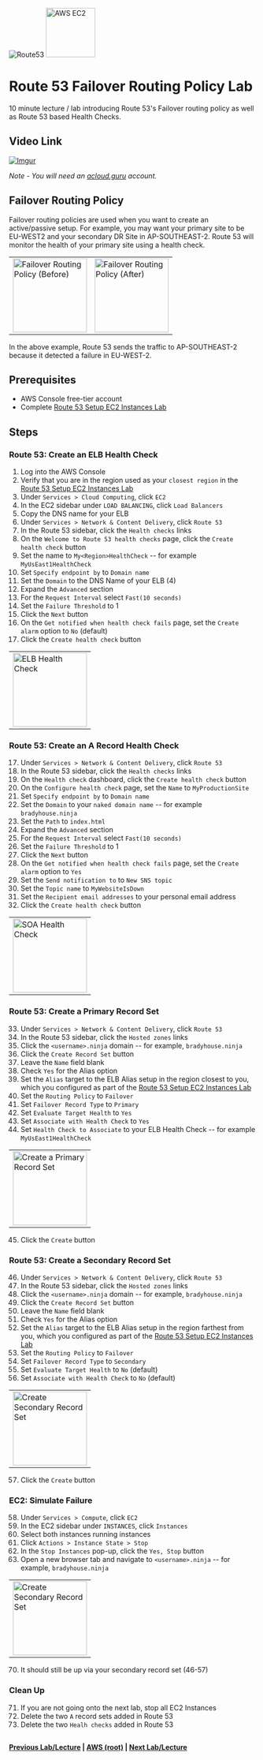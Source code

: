 ![Route53](https://i.imgur.com/vG67Qx0.png) <img src="https://i.imgur.com/9awJmtb.png" height="100" title="AWS EC2" />  


Route 53 Failover Routing Policy Lab
======

10 minute lecture / lab introducing Route 53's Failover routing policy as well as Route 53 based Health Checks.


## Video Link

[![Imgur](https://i.imgur.com/yr3s34c.png)](https://acloud.guru/course/aws-certified-solutions-architect-associate/learn/route53/0ab3a91d-11ea-c54c-4f4a-db557a09d718/watch)

*Note - You will need an [acloud.guru](acloud.guru) account.*


## Failover Routing Policy

Failover routing policies are used when you want to create an active/passive setup. For example, you may want your
primary site to be EU-WEST2 and your secondary DR Site in AP-SOUTHEAST-2.  Route 53 will monitor the health of your
primary site using a health check. 

<table>
  <tr>
    <td>
      <img src="https://i.imgur.com/NLj9ncB.png" height="150" title="Failover Routing Policy (Before)" /> 
    </td>
    <td>
      <img src="https://i.imgur.com/tc6cQzZ.png" height="150" title="Failover Routing Policy (After)" /> 
    </td>
  </tr>
</table>

In the above example, Route 53 sends the traffic to AP-SOUTHEAST-2 because it detected a failure in EU-WEST-2.


## Prerequisites

* AWS Console free-tier account
* Complete [Route 53 Setup EC2 Instances Lab](route53-setup-ec2-instances-lab.md)


## Steps

### Route 53: Create an ELB Health Check


1.  Log into the AWS Console 
2.  Verify that you are in the region used as your `closest region` in the [Route 53 Setup EC2 Instances Lab](route53-setup-ec2-instances-lab.md)
2.  Under `Services > Cloud Computing`, click `EC2`
3.  In the EC2 sidebar under `LOAD BALANCING`, click `Load Balancers`
4.  Copy the DNS name for your ELB
5.  Under `Services > Network & Content Delivery`, click `Route 53`
6.  In the Route 53 sidebar, click the `Health checks` links
7.  On the `Welcome to Route 53 health checks` page, click the `Create health check` button
8.  Set the name to `My<Region>HealthCheck` -- for example `MyUsEast1HealthCheck`
9.  Set `Specify endpoint by` to `Domain name`
10. Set the `Domain` to the DNS Name of your ELB (4)
11. Expand the `Advanced` section
12. For the `Request Interval` select `Fast(10 seconds)`
13. Set the `Failure Threshold` to 1
14. Click the `Next` button
15. On the `Get notified when health check fails` page, set the `Create alarm` option to `No` (default)
16. Click the `Create health check` button


<table>
  <tr>
    <td>
      <img src="https://i.imgur.com/WW7EDSW.png" height="150" title="ELB Health Check" /> 
    </td>
  </tr>
</table>


### Route 53: Create an A Record Health Check

17. Under `Services > Network & Content Delivery`, click `Route 53`
18. In the Route 53 sidebar, click the `Health checks` links
19. On the `Health check` dashboard, click the `Create health check` button
20. On the `Configure health check` page, set the `Name` to `MyProductionSite`
21. Set `Specify endpoint by` to `Domain name`
22. Set the `Domain` to your `naked domain name` -- for example `bradyhouse.ninja`
23. Set the `Path` to `index.html`
24. Expand the `Advanced` section
25. For the `Request Interval` select `Fast(10 seconds)`
26. Set the `Failure Threshold` to 1
27. Click the `Next` button
28. On the `Get notified when health check fails` page, set the `Create alarm` option to `Yes`
29. Set the `Send notification to` to `New SNS topic`
30. Set the `Topic name` to `MyWebsiteIsDown`
31. Set the `Recipient email addresses` to your personal email address
32. Click the `Create health check` button


<table>
  <tr>
    <td>
      <img src="https://i.imgur.com/brAqWD3.png" height="150" title="SOA Health Check" /> 
    </td>
  </tr>
</table>


### Route 53: Create a Primary Record Set

33. Under `Services > Network & Content Delivery`, click `Route 53`
34. In the Route 53 sidebar, click the `Hosted zones` links
35. Click the `<username>.ninja` domain -- for example, `bradyhouse.ninja`
36. Click the `Create Record Set` button
37. Leave the `Name` field blank
38. Check `Yes` for the Alias option
39. Set the `Alias` target to the ELB Alias setup in the region closest to you, which you configured as part of the
    [Route 53 Setup EC2 Instances Lab](route53-setup-ec2-instances-lab.md)
40. Set the `Routing Policy` to `Failover`
41. Set `Failover Record Type` to `Primary`
42. Set `Evaluate Target Health` to `Yes`
43. Set `Associate with Health Check` to `Yes`
44. Set `Health Check to Associate` to your ELB Health Check -- for example `MyUsEast1HealthCheck`

<table>
  <tr>
    <td>
      <img src="https://i.imgur.com/Fyi7waC.png" width="150" title="Create a Primary Record Set" /> 
    </td>
  </tr>
</table>

45. Click the `Create` button


### Route 53: Create a Secondary Record Set

46. Under `Services > Network & Content Delivery`, click `Route 53`
47. In the Route 53 sidebar, click the `Hosted zones` links
48. Click the `<username>.ninja` domain -- for example, `bradyhouse.ninja`
49. Click the `Create Record Set` button
50. Leave the `Name` field blank
51. Check `Yes` for the Alias option
52. Set the `Alias` target to the ELB Alias setup in the region farthest from you, which you configured as part of the
    [Route 53 Setup EC2 Instances Lab](route53-setup-ec2-instances-lab.md)
53. Set the `Routing Policy` to `Failover`
54. Set `Failover Record Type` to `Secondary`
55. Set `Evaluate Target Health` to `No` (default)
56. Set `Associate with Health Check` to `No` (default)

<table>
  <tr>
    <td>
      <img src="https://i.imgur.com/1tvA7W5.png" width="150" title="Create Secondary Record Set" /> 
    </td>
  </tr>
</table>

57. Click the `Create` button


### EC2: Simulate Failure

58. Under `Services > Compute`, click `EC2`
59. In the EC2 sidebar under `INSTANCES`, click `Instances`
60. Select both instances running instances
67. Click `Actions > Instance State > Stop`
68. In the `Stop Instances` pop-up, click the `Yes, Stop` button
69. Open a new browser tab and navigate to `<username>.ninja` -- for example, `bradyhouse.ninja`

<table>
  <tr>
    <td>
      <img src="https://i.imgur.com/1tvA7W5.png" width="150" title="Create Secondary Record Set" /> 
    </td>
  </tr>
</table>
 
70. It should still be up via your secondary record set (46-57) 


### Clean Up

71. If you are not going onto the next lab, stop all EC2 Instances
72. Delete the two `A` record sets added in Route 53
73. Delete the two `Healh checks` added in Route 53


## 

**[Previous Lab/Lecture](route53-latency-routing-policy-lab.md) | [AWS (root)](../readme.adoc) | [Next Lab/Lecture](route53-failover-routing-policy-lab.md)**










